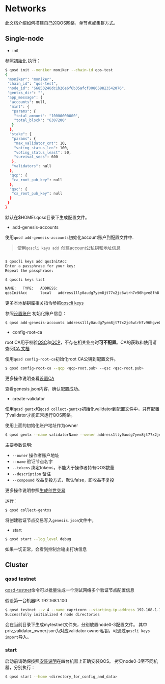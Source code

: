 # Networks

此文档介绍如何搭建自己的QOS网络，单节点或集群方式。

## Single-node
* init

参照[初始化](../command/qosd.md#初始化) 执行：
```bash
$ qosd init --moniker moniker --chain-id qos-test
{
 "moniker": "moniker",
 "chain_id": "qos-test",
 "node_id": "66853240dc1b26e6f6b35afcf008658823542076",
 "gentxs_dir": "",
 "app_message": {
  "accounts": null,
  "mint": {
   "params": {
    "total_amount": "10000000000",
    "total_block": "6307200"
   }
  },
  "stake": {
   "params": {
    "max_validator_cnt": 10,
    "voting_status_len": 100,
    "voting_status_least": 50,
    "survival_secs": 600
   },
   "validators": null
  },
  "qcp": {
   "ca_root_pub_key": null
  },
  "qsc": {
   "ca_root_pub_key": null
  }
 }
}
```
默认在$HOME/.qosd目录下生成配置文件。

* add-genesis-accounts

使用`qosd add-genesis-accounts`初始化account账户到配置文件中.

> 使用`qoscli keys add `创建account公私钥和地址信息

```bash

$ qoscli keys add qosInitAcc
Enter a passphrase for your key:
Repeat the passphrase:

$ qoscli keys list

NAME:   TYPE:   ADDRESS:                                                PUBKEY:
qosInitAcc      local   address1lly0audg7yem8jt77x2jc6wtrh7v96hgve8fh8  4MFA7MtUl1+Ak3WBtyKxGKvpcu4e5ky5TfAC26cN+mQ=

```
更多本地秘钥库相关指令参照[qoscli keys](../command/qoscli.md#密钥（keys）)

参照[设置账户](../command/qosd.md#设置账户) 初始化账户信息：
```bash
$ qosd add-genesis-accounts address1lly0audg7yem8jt77x2jc6wtrh7v96hgve8fh8,1000000qos
```

* config-root-ca

root CA用于校验[QSC](../spec/qsc.md)和[QCP](../spec/qcp.md)，不存在相关业务时**可不配置**。CA的获取和使用请查阅[CA 文档](../spec/ca.md)

使用`qosd config-root-ca`初始化root CA公钥到配置文件。

```bash
$ qosd config-root-ca --qcp <qcp-root.pub> --qsc <qsc-root.pub>
```

更多操作说明查看[设置CA](../command/qosd.md#设置ca) 

查看genesis.json内容，确认配置成功。

* create-validator

使用`qosd gentx`和`qosd collect-gentxs`初始化validator到配置文件中，只有配置了validator才能正常运行QOS网络。

使用上面的初始化账户地址作为owner
```bash
$ qosd gentx --name validatorName --owner address1lly0audg7yem8jt77x2jc6wtrh7v96hgve8fh8 --tokens 10 --description "I am the first validator."
```

主要参数说明:
- `--owner`         操作者账户地址
- `--name`          验证节点名字
- `--tokens`        绑定tokens，不能大于操作者持有QOS数量
- `--description`   备注
- `--compound`      收益复投方式，默认false，即收益不复投

更多操作说明参照[生成创世交易](../command/qosd.md#生成创世交易)

运行：
```bash
$ qosd collect-gentxs
```
将创建验证节点交易写入`genesis.json`文件中。

* start
```bash
$ qosd start --log_level debug
```
如果一切正常，会看到控制台输出打块信息

## Cluster

### qosd testnet
[qosd-testnet](../command/qosd.md#初始化测试网络)命令可以批量生成一个测试网络多个验证节点配置信息

假设第一台机器IP: 192.168.1.100
```bash
$ qosd testnet --v 4 --name capricorn --starting-ip-address 192.168.1.100
Successfully initialized 4 node directories

```
会在当前目录下生成mytestnet文件夹，分别放置node0-3配置文件。
其中priv_validator_owner.json为对应validator owner私钥，可通过`qoscli keys import`导入。

### start
启动前请确保按照[安装说明](installation.md)在四台机器上正确安装QOS。
拷贝node0-3至不同机器，分别执行：
```bash
$ qosd start --home <directory_for_config_and_data>
```